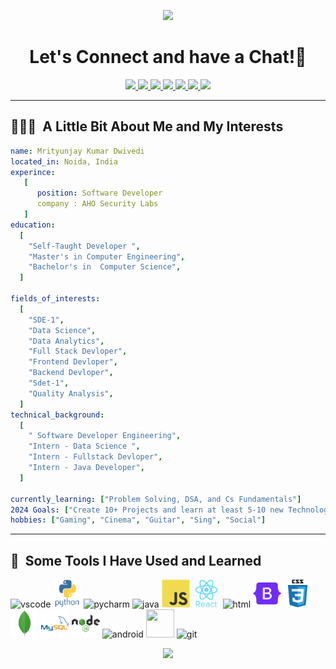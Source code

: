 <p align="center">
  <img src="https://capsule-render.vercel.app/api?type=waving&color=gradient&text=Hello!&height=100&section=header"/>
</p>

<h1 align="center">
  Let's Connect and have a Chat!💬
</h1>

<p align="center">
<a href="https://www.linkedin.com/in/mrityunjaydwivedi">
  <img height="50" src="https://user-images.githubusercontent.com/46517096/166973395-19676cd8-f8ec-4abf-83ff-da8243505b82.png"/>
</a>
<a href="https://leetcode.com/Mrityunjay07">
  <img height="50" src="https://img.shields.io/badge/LeetCode-000000?style=for-the-badge&logo=LeetCode&logoColor=#d16c06"/>
</a>
<a href="https://www.codechef.com/users/adarshdwivedi9">
  <img height="50" src="https://img.shields.io/badge/CodeChef-%23964B00.svg?style=for-the-badge&logo=CodeChef&logoColor=white"/>
</a>
<a href="https://www.hackerrank.com/profile/dmrityunjay32">
  <img height="50" src="https://img.shields.io/badge/-Hackerrank-2EC866?style=for-the-badge&logo=HackerRank&logoColor=white"/>
</a>
<a href="https://www.hackerearth.com/@Maddy09">
  <img height="50" src="https://img.shields.io/badge/HackerEarth-%232C3454.svg?&style=for-the-badge&logo=HackerEarth&logoColor=Blue"/>
</a>
      <a>
    <a href ="https://twitter.com/mrityunjay2135">
       <img height="50" src="https://user-images.githubusercontent.com/46517096/166974271-91dfa250-d70b-4cb9-8707-f1bda1b708c3.png"/> 
  </a>
       <a>
    <a href ="https://medium.com/@mrityunjay.22scse2030758">
       <img height="50" src="https://user-images.githubusercontent.com/46517096/166973962-d05d145a-b6a0-4643-bd3d-5ac845679367.png"/> 
  </a>
</p>

---

<h2> 👨🏻‍💻 &nbsp;A Little Bit About Me and My Interests</h2>

```yaml
name: Mrityunjay Kumar Dwivedi
located_in: Noida, India
experince:
   [
      position: Software Developer
      company : AHO Security Labs
   ]
education:
  [
    "Self-Taught Developer ",
    "Master's in Computer Engineering",
    "Bachelor's in  Computer Science",
  ]

fields_of_interests:
  [
    "SDE-1",
    "Data Science",
    "Data Analytics",
    "Full Stack Devloper",
    "Frontend Devloper",
    "Backend Devloper",
    "Sdet-1",
    "Quality Analysis",
  ]
technical_background:
  [
    " Software Developer Engineering",
    "Intern - Data Science ",
    "Intern - Fullstack Devloper",
    "Intern - Java Developer",
  ]
  
currently_learning: ["Problem Solving, DSA, and Cs Fundamentals"]
2024 Goals: ["Create 10+ Projects and learn at least 5-10 new Technologies."]
hobbies: ["Gaming", "Cinema", "Guitar", "Sing", "Social"]
```
  
---  
  
<h2> 🚀 &nbsp;Some Tools I Have Used and Learned</h2>
<p align="left">
<img src="https://cdn.jsdelivr.net/gh/devicons/devicon/icons/vscode/vscode-original.svg" alt="vscode" width="45" height="45"/>
<img src="https://raw.githubusercontent.com/devicons/devicon/master/icons/python/python-original-wordmark.svg" alt="python" width="45" height="45"/>
<img src="https://cdn.jsdelivr.net/gh/devicons/devicon/icons/pycharm/pycharm-original.svg" alt="pycharm" width="45" height="45"/>
<img src="https://cdn.jsdelivr.net/gh/devicons/devicon/icons/java/java-original.svg" alt="java" width="45" height="45"/>
<img src="https://raw.githubusercontent.com/devicons/devicon/master/icons/javascript/javascript-original.svg" alt="javascript" width="45" height="45" />
<img src="https://raw.githubusercontent.com/devicons/devicon/master/icons/react/react-original-wordmark.svg" alt="react" width="45" height="45" />
<img src="https://cdn.jsdelivr.net/gh/devicons/devicon/icons/html5/html5-original.svg" alt="html" width="45" height="45"/>
<img src="https://raw.githubusercontent.com/devicons/devicon/master/icons/bootstrap/bootstrap-plain.svg" alt="bootstrap" width="45" height="45" />
<img src="https://raw.githubusercontent.com/devicons/devicon/master/icons/css3/css3-original-wordmark.svg" alt="css3" width="45" height="45" />
<img src="https://raw.githubusercontent.com/devicons/devicon/master/icons/mongodb/mongodb-original.svg" alt="mongodb" width="45" height="45" />
<img src="https://raw.githubusercontent.com/devicons/devicon/master/icons/mysql/mysql-original-wordmark.svg" alt="mysql" width="45" height="45" />
<img src="https://raw.githubusercontent.com/devicons/devicon/master/icons/nodejs/nodejs-original-wordmark.svg" alt="nodejs" width="45" height="45" />
<img src="https://cdn.jsdelivr.net/gh/devicons/devicon/icons/android/android-original.svg" alt="android" width="45" height="45"/>
<img src="https://cdn.jsdelivr.net/gh/devicons/devicon/icons/amazonwebservices/amazonwebservices-plain-wordmark.svg" width="45" height="45"/>
<img src="https://cdn.jsdelivr.net/gh/devicons/devicon/icons/git/git-original.svg" alt="git" width="45" height="45"/>
</p>
<p align="center">
  <img src="https://capsule-render.vercel.app/api?type=waving&color=gradient&height=100&section=footer"/>
</p>

<!---
Maaady/Maaady is a ✨ special ✨ repository because its `README.md` (this file) appears on your GitHub profile.
You can click the Preview link to take a look at your changes.
--->
